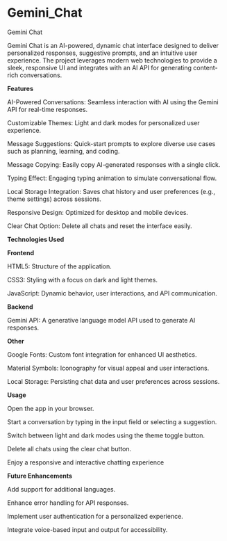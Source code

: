 # Gemini_Chat
Gemini Chat

Gemini Chat is an AI-powered, dynamic chat interface designed to deliver personalized responses, suggestive prompts, and an intuitive user experience. The project leverages modern web technologies to provide a sleek, responsive UI and integrates with an AI API for generating content-rich conversations.

**Features**

AI-Powered Conversations: Seamless interaction with AI using the Gemini API for real-time responses.

Customizable Themes: Light and dark modes for personalized user experience.

Message Suggestions: Quick-start prompts to explore diverse use cases such as planning, learning, and coding.

Message Copying: Easily copy AI-generated responses with a single click.

Typing Effect: Engaging typing animation to simulate conversational flow.

Local Storage Integration: Saves chat history and user preferences (e.g., theme settings) across sessions.

Responsive Design: Optimized for desktop and mobile devices.

Clear Chat Option: Delete all chats and reset the interface easily.

**Technologies Used**

**Frontend**

HTML5: Structure of the application.

CSS3: Styling with a focus on dark and light themes.

JavaScript: Dynamic behavior, user interactions, and API communication.

**Backend**

Gemini API: A generative language model API used to generate AI responses.

**Other**

Google Fonts: Custom font integration for enhanced UI aesthetics.

Material Symbols: Iconography for visual appeal and user interactions.

Local Storage: Persisting chat data and user preferences across sessions.

**Usage**

Open the app in your browser.

Start a conversation by typing in the input field or selecting a suggestion.

Switch between light and dark modes using the theme toggle button.

Delete all chats using the clear chat button.

Enjoy a responsive and interactive chatting experience 

**Future Enhancements**

Add support for additional languages.

Enhance error handling for API responses.

Implement user authentication for a personalized experience.

Integrate voice-based input and output for accessibility.
